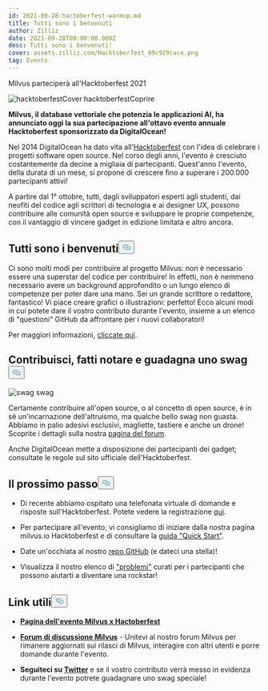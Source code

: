 ```yaml
---
id: 2021-09-28-hactoberfest-warmup.md
title: Tutti sono i benvenuti
author: Zilliz
date: 2021-09-28T00:00:00.000Z
desc: Tutti sono i benvenuti!
cover: assets.zilliz.com/Hacktoberfest_89c929cace.png
tag: Events
---
```

<custom-h1>Milvus parteciperà all'Hacktoberfest 2021</custom-h1><p>
  
   <span class="img-wrapper"> <img translate="no" src="https://assets.zilliz.com/Hacktoberfest_89c929cace.png" alt="hacktoberfestCover" class="doc-image" id="hacktoberfestcover" />
   </span> <span class="img-wrapper"> <span>hacktoberfestCoprire</span> </span></p>
<p><strong>Milvus, il database vettoriale che potenzia le applicazioni AI, ha annunciato oggi la sua partecipazione all'ottavo evento annuale Hacktoberfest sponsorizzato da DigitalOcean!</strong></p>
<p>Nel 2014 DigitalOcean ha dato vita all'<a href="https://hacktoberfest.digitalocean.com/">Hacktoberfest</a> con l'idea di celebrare i progetti software open source. Nel corso degli anni, l'evento è cresciuto costantemente da decine a migliaia di partecipanti.  Quest'anno l'evento, della durata di un mese, si propone di crescere fino a superare i 200.000 partecipanti attivi!</p>
<p>A partire dal 1° ottobre, tutti, dagli sviluppatori esperti agli studenti, dai neofiti del codice agli scrittori di tecnologia e ai designer UX, possono contribuire alle comunità open source e sviluppare le proprie competenze, con il vantaggio di vincere gadget in edizione limitata e altro ancora.</p>
<h2 id="Everyone-is-welcome" class="common-anchor-header">Tutti sono i benvenuti<button data-href="#Everyone-is-welcome" class="anchor-icon" translate="no">
      <svg translate="no"
        aria-hidden="true"
        focusable="false"
        height="20"
        version="1.1"
        viewBox="0 0 16 16"
        width="16"
      >
        <path
          fill="#0092E4"
          fill-rule="evenodd"
          d="M4 9h1v1H4c-1.5 0-3-1.69-3-3.5S2.55 3 4 3h4c1.45 0 3 1.69 3 3.5 0 1.41-.91 2.72-2 3.25V8.59c.58-.45 1-1.27 1-2.09C10 5.22 8.98 4 8 4H4c-.98 0-2 1.22-2 2.5S3 9 4 9zm9-3h-1v1h1c1 0 2 1.22 2 2.5S13.98 12 13 12H9c-.98 0-2-1.22-2-2.5 0-.83.42-1.64 1-2.09V6.25c-1.09.53-2 1.84-2 3.25C6 11.31 7.55 13 9 13h4c1.45 0 3-1.69 3-3.5S14.5 6 13 6z"
        ></path>
      </svg>
    </button></h2><p>Ci sono molti modi per contribuire al progetto Milvus: non è necessario essere una superstar del codice per contribuire! In effetti, non è nemmeno necessario avere un background approfondito o un lungo elenco di competenze per poter dare una mano. Sei un grande scrittore o redattore, fantastico!  Vi piace creare grafici o illustrazioni: perfetto!  Ecco alcuni modi in cui potete dare il vostro contributo durante l'evento, insieme a un elenco di "questioni" GitHub da affrontare per i nuovi collaboratori!</p>
<p>Per maggiori informazioni, <a href="https://discuss.milvus.io/t/join-hacktoberfest-2021-with-us/72#how-to-participate-1">cliccate qui</a>.</p>
<h2 id="Contribute-get-noticed--earn-swag" class="common-anchor-header">Contribuisci, fatti notare e guadagna uno swag<button data-href="#Contribute-get-noticed--earn-swag" class="anchor-icon" translate="no">
      <svg translate="no"
        aria-hidden="true"
        focusable="false"
        height="20"
        version="1.1"
        viewBox="0 0 16 16"
        width="16"
      >
        <path
          fill="#0092E4"
          fill-rule="evenodd"
          d="M4 9h1v1H4c-1.5 0-3-1.69-3-3.5S2.55 3 4 3h4c1.45 0 3 1.69 3 3.5 0 1.41-.91 2.72-2 3.25V8.59c.58-.45 1-1.27 1-2.09C10 5.22 8.98 4 8 4H4c-.98 0-2 1.22-2 2.5S3 9 4 9zm9-3h-1v1h1c1 0 2 1.22 2 2.5S13.98 12 13 12H9c-.98 0-2-1.22-2-2.5 0-.83.42-1.64 1-2.09V6.25c-1.09.53-2 1.84-2 3.25C6 11.31 7.55 13 9 13h4c1.45 0 3-1.69 3-3.5S14.5 6 13 6z"
        ></path>
      </svg>
    </button></h2><p>
  
   <span class="img-wrapper"> <img translate="no" src="https://assets.zilliz.com/swag_cae44023e8.png" alt="swag" class="doc-image" id="swag" />
   </span> <span class="img-wrapper"> <span>swag</span> </span></p>
<p>Certamente contribuire all'open source, o al concetto di open source, è in sé un'incarnazione dell'altruismo, ma qualche bello swag non guasta. Abbiamo in palio adesivi esclusivi, magliette, tastiere e anche un drone! Scoprite i dettagli sulla nostra <a href="https://discuss.milvus.io/t/join-hacktoberfest-2021-with-us/72#prizes-8">pagina del forum</a>.</p>
<p>Anche DigitalOcean mette a disposizione dei partecipanti dei gadget; consultate le regole sul sito ufficiale dell'Hacktoberfest.</p>
<h2 id="Whats-next" class="common-anchor-header">Il prossimo passo<button data-href="#Whats-next" class="anchor-icon" translate="no">
      <svg translate="no"
        aria-hidden="true"
        focusable="false"
        height="20"
        version="1.1"
        viewBox="0 0 16 16"
        width="16"
      >
        <path
          fill="#0092E4"
          fill-rule="evenodd"
          d="M4 9h1v1H4c-1.5 0-3-1.69-3-3.5S2.55 3 4 3h4c1.45 0 3 1.69 3 3.5 0 1.41-.91 2.72-2 3.25V8.59c.58-.45 1-1.27 1-2.09C10 5.22 8.98 4 8 4H4c-.98 0-2 1.22-2 2.5S3 9 4 9zm9-3h-1v1h1c1 0 2 1.22 2 2.5S13.98 12 13 12H9c-.98 0-2-1.22-2-2.5 0-.83.42-1.64 1-2.09V6.25c-1.09.53-2 1.84-2 3.25C6 11.31 7.55 13 9 13h4c1.45 0 3-1.69 3-3.5S14.5 6 13 6z"
        ></path>
      </svg>
    </button></h2><ul>
<li><p>Di recente abbiamo ospitato una telefonata virtuale di domande e risposte sull'Hacktoberfest.  Potete vedere la registrazione <a href="https://www.youtube.com/watch?v=cHjSTEHoiF8">qui</a>.</p></li>
<li><p>Per partecipare all'evento, vi consigliamo di iniziare dalla nostra pagina milvus.io Hacktoberfest e di consultare la <a href="https://hacktoberfest.com/">guida "Quick Start"</a>.</p></li>
<li><p>Date un'occhiata al nostro <a href="https://github.com/milvus-io">repo GitHub</a> (e dateci una stella)!</p></li>
<li><p>Visualizza il nostro elenco di <a href="https://github.com/milvus-io/milvus/issues?q=is%3Aopen+is%3Aissue+label%3AHacktoberfest">"problemi"</a> curati per i partecipanti che possono aiutarti a diventare una rockstar!</p></li>
</ul>
<h2 id="Helpful-links" class="common-anchor-header">Link utili<button data-href="#Helpful-links" class="anchor-icon" translate="no">
      <svg translate="no"
        aria-hidden="true"
        focusable="false"
        height="20"
        version="1.1"
        viewBox="0 0 16 16"
        width="16"
      >
        <path
          fill="#0092E4"
          fill-rule="evenodd"
          d="M4 9h1v1H4c-1.5 0-3-1.69-3-3.5S2.55 3 4 3h4c1.45 0 3 1.69 3 3.5 0 1.41-.91 2.72-2 3.25V8.59c.58-.45 1-1.27 1-2.09C10 5.22 8.98 4 8 4H4c-.98 0-2 1.22-2 2.5S3 9 4 9zm9-3h-1v1h1c1 0 2 1.22 2 2.5S13.98 12 13 12H9c-.98 0-2-1.22-2-2.5 0-.83.42-1.64 1-2.09V6.25c-1.09.53-2 1.84-2 3.25C6 11.31 7.55 13 9 13h4c1.45 0 3-1.69 3-3.5S14.5 6 13 6z"
        ></path>
      </svg>
    </button></h2><ul>
<li><p><a href="https://hacktoberfest.com/"><strong>Pagina dell'evento Milvus x Hactoberfest</strong></a></p></li>
<li><p><a href="https://discuss.milvus.io/c/hacktoberfest/9"><strong>Forum di discussione Milvus</strong></a> - Unitevi al nostro forum Milvus per rimanere aggiornati sui rilasci di Milvus, interagire con altri utenti e porre domande durante l'evento.</p></li>
<li><p><strong>Seguiteci su <a href="https://twitter.com/milvusio">Twitter</a></strong> e se il vostro contributo verrà messo in evidenza durante l'evento potrete guadagnare uno swag speciale!</p></li>
</ul>
